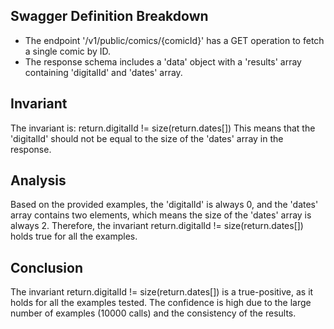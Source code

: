 ## Swagger Definition Breakdown
- The endpoint '/v1/public/comics/{comicId}' has a GET operation to fetch a single comic by ID.
- The response schema includes a 'data' object with a 'results' array containing 'digitalId' and 'dates' array.

## Invariant
The invariant is: return.digitalId != size(return.dates[])
This means that the 'digitalId' should not be equal to the size of the 'dates' array in the response.

## Analysis
Based on the provided examples, the 'digitalId' is always 0, and the 'dates' array contains two elements, which means the size of the 'dates' array is always 2. Therefore, the invariant return.digitalId != size(return.dates[]) holds true for all the examples.

## Conclusion
The invariant return.digitalId != size(return.dates[]) is a true-positive, as it holds for all the examples tested. The confidence is high due to the large number of examples (10000 calls) and the consistency of the results.
